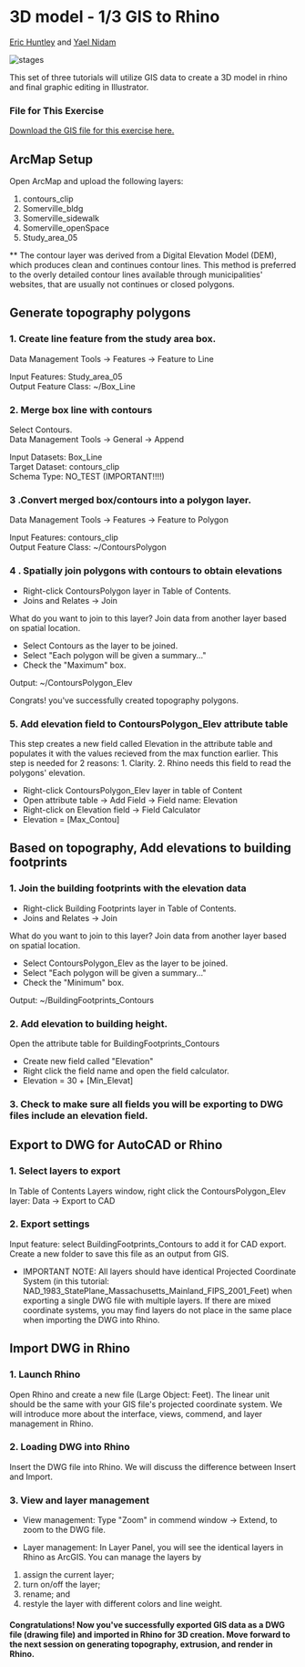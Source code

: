 # 3D model - 1/3 GIS to Rhino
[Eric Huntley](@ehuntley) and [Yael Nidam](@yaelnidam)

![stages](./images/Stages.jpg)

This set of three tutorials will utilize GIS data to create a 3D model in rhino and final graphic editing in Illustrator.

### File for This Exercise
[Download the GIS file for this exercise here.](http://web.mit.edu/ehuntley/Public/rhino_workshop.zip)

## ArcMap Setup
Open ArcMap and upload the following layers:
1. contours_clip
2. Somerville_bldg
3. Somerville_sidewalk
4. Somerville_openSpace
5. Study_area_05

** The contour layer was derived from a Digital Elevation Model (DEM), which produces clean and continues contour lines. This method is preferred to the overly detailed contour lines available through municipalities' websites, that are usually not continues or closed polygons.<br/>

## Generate topography polygons

### 1. Create line feature from the study area box.
Data Management Tools -> Features -> Feature to Line

Input Features: Study_area_05  
Output Feature Class: ~/Box_Line<br/>

### 2. Merge box line with contours
Select Contours.  
Data Management Tools -> General -> Append

Input Datasets: Box_Line  
Target Dataset: contours_clip  
Schema Type: NO_TEST (IMPORTANT!!!!)<br/>

### 3 .Convert merged box/contours into a polygon layer.
Data Management Tools -> Features -> Feature to Polygon

Input Features: contours_clip    
Output Feature Class: ~/ContoursPolygon<br/>

### 4 . Spatially join polygons with contours to obtain elevations
- Right-click ContoursPolygon layer in Table of Contents.
- Joins and Relates -> Join

What do you want to join to this layer?
Join data from another layer based on spatial location.

- Select Contours as the layer to be joined.
- Select "Each polygon will be given a summary..."
- Check the "Maximum" box.<br/>

Output: ~/ContoursPolygon_Elev<br/>

Congrats! you've successfully created topography polygons.

### 5. Add elevation field to ContoursPolygon_Elev attribute table
This step creates a new field called Elevation in the attribute table and populates it with the values recieved from the max function earlier. This step is needed for 2 reasons: 1. Clarity. 2. Rhino needs this field to read the polygons' elevation.

- Right-click ContoursPolygon_Elev layer in table of Content
- Open attribute table -> Add Field -> Field name: Elevation
- Right-click on Elevation field -> Field Calculator
- Elevation = [Max_Contou]

## Based on topography, Add elevations to building footprints

### 1. Join the building footprints with the elevation data
- Right-click Building Footprints layer in Table of Contents.
- Joins and Relates -> Join

What do you want to join to this layer?
Join data from another layer based on spatial location.

- Select ContoursPolygon_Elev as the layer to be joined.
- Select "Each polygon will be given a summary..."
- Check the "Minimum" box.<br/>

Output: ~/BuildingFootprints_Contours<br/>

### 2. Add elevation to building height.
Open the attribute table for BuildingFootprints_Contours

- Create new field called "Elevation"
- Right click the field name and open the field calculator.
- Elevation = 30 + [Min_Elevat]  

### 3. Check to make sure all fields you will be exporting to DWG files include an elevation field.

## Export to DWG for AutoCAD or Rhino
### 1. Select layers to export
In Table of Contents Layers window, right click the ContoursPolygon_Elev layer: Data -> Export to CAD

### 2. Export settings
Input feature: select BuildingFootprints_Contours to add it for CAD export. Create a new folder to save this file as an output from GIS. 

- IMPORTANT NOTE: All layers should have identical Projected Coordinate System (in this tutorial: NAD_1983_StatePlane_Massachusetts_Mainland_FIPS_2001_Feet) when exporting a single DWG file with multiple layers. If there are mixed coordinate systems, you may find layers do not place in the same place when importing the DWG into Rhino.

## Import DWG in Rhino
### 1. Launch Rhino
Open Rhino and create a new file (Large Object: Feet). The linear unit should be the same with your GIS file's projected coordinate system. We will introduce more about the interface, views, commend, and layer management in Rhino.

### 2. Loading DWG into Rhino
Insert the DWG file into Rhino. We will discuss the difference between Insert and Import.

### 3. View and layer management
- View management: Type "Zoom" in commend window -> Extend, to zoom to the DWG file. 

- Layer management: In Layer Panel, you will see the identical layers in Rhino as ArcGIS. You can manage the layers by  
1) assign the current layer;  
2) turn on/off the layer;  
3) rename; and  
4) restyle the layer with different colors and line weight.<br/>


#### Congratulations! Now you've successfully exported GIS data as a DWG file (drawing file) and imported in Rhino for 3D creation. Move forward to the next session on generating topography, extrusion, and render in Rhino.


